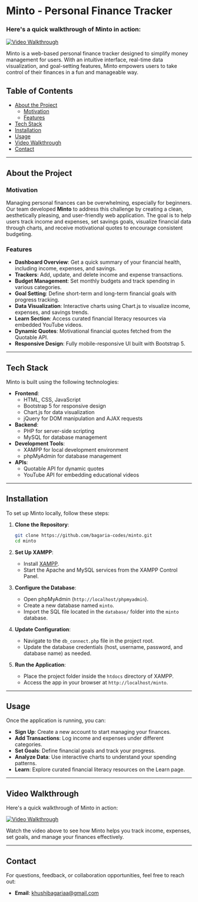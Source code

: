 # Minto - Personal Finance Tracker

### Here's a quick walkthrough of Minto in action:
[![Video Walkthrough](https://img.youtube.com/vi/QjU0kvtA0Oc)](https://youtu.be/QjU0kvtA0Oc)


Minto is a web-based personal finance tracker designed to simplify money management for users. With an intuitive interface, real-time data visualization, and goal-setting features, Minto empowers users to take control of their finances in a fun and manageable way.

## Table of Contents

- [About the Project](#about-the-project)
  - [Motivation](#motivation)
  - [Features](#features)
- [Tech Stack](#tech-stack)
- [Installation](#installation)
- [Usage](#usage)
- [Video Walkthrough](#video-walkthrough)
- [Contact](#contact)

---

## About the Project

### Motivation

Managing personal finances can be overwhelming, especially for beginners. Our team developed **Minto** to address this challenge by creating a clean, aesthetically pleasing, and user-friendly web application. The goal is to help users track income and expenses, set savings goals, visualize financial data through charts, and receive motivational quotes to encourage consistent budgeting.

### Features

- **Dashboard Overview**: Get a quick summary of your financial health, including income, expenses, and savings.
- **Trackers**: Add, update, and delete income and expense transactions.
- **Budget Management**: Set monthly budgets and track spending in various categories.
- **Goal Setting**: Define short-term and long-term financial goals with progress tracking.
- **Data Visualization**: Interactive charts using Chart.js to visualize income, expenses, and savings trends.
- **Learn Section**: Access curated financial literacy resources via embedded YouTube videos.
- **Dynamic Quotes**: Motivational financial quotes fetched from the Quotable API.
- **Responsive Design**: Fully mobile-responsive UI built with Bootstrap 5.

---

## Tech Stack

Minto is built using the following technologies:

- **Frontend**:
  - HTML, CSS, JavaScript
  - Bootstrap 5 for responsive design
  - Chart.js for data visualization
  - jQuery for DOM manipulation and AJAX requests
- **Backend**:
  - PHP for server-side scripting
  - MySQL for database management
- **Development Tools**:
  - XAMPP for local development environment
  - phpMyAdmin for database management
- **APIs**:
  - Quotable API for dynamic quotes
  - YouTube API for embedding educational videos

---

## Installation

To set up Minto locally, follow these steps:

1. **Clone the Repository**:
   ```bash
   git clone https://github.com/bagaria-codes/minto.git
   cd minto
   ```

2. **Set Up XAMPP**:
   - Install [XAMPP](https://www.apachefriends.org/index.html).
   - Start the Apache and MySQL services from the XAMPP Control Panel.

3. **Configure the Database**:
   - Open phpMyAdmin (`http://localhost/phpmyadmin`).
   - Create a new database named `minto`.
   - Import the SQL file located in the `database/` folder into the `minto` database.

4. **Update Configuration**:
   - Navigate to the `db_connect.php` file in the project root.
   - Update the database credentials (host, username, password, and database name) as needed.

5. **Run the Application**:
   - Place the project folder inside the `htdocs` directory of XAMPP.
   - Access the app in your browser at `http://localhost/minto`.

---

## Usage

Once the application is running, you can:

- **Sign Up**: Create a new account to start managing your finances.
- **Add Transactions**: Log income and expenses under different categories.
- **Set Goals**: Define financial goals and track your progress.
- **Analyze Data**: Use interactive charts to understand your spending patterns.
- **Learn**: Explore curated financial literacy resources on the Learn page.

---

## Video Walkthrough

Here's a quick walkthrough of Minto in action:

[![Video Walkthrough](https://img.youtube.com/vi/QjU0kvtA0Oc)](https://youtu.be/QjU0kvtA0Oc)

Watch the video above to see how Minto helps you track income, expenses, set goals, and manage your finances effectively.


---

## Contact

For questions, feedback, or collaboration opportunities, feel free to reach out:
- **Email**: khushibagariaa@gmail.com

